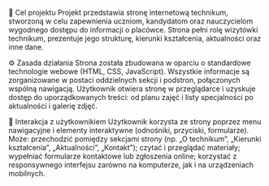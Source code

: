 🎯 Cel projektu
Projekt przedstawia stronę internetową technikum, stworzoną w celu zapewnienia uczniom, kandydatom oraz nauczycielom wygodnego dostępu do informacji o placówce. 
Strona pełni rolę wizytówki technikum, prezentuje jego strukturę, kierunki kształcenia, aktualności oraz inne dane.

⚙️ Zasada działania
Strona została zbudowana w oparciu o standardowe technologie webowe (HTML, CSS, JavaScript). 
Wszystkie informacje są zorganizowane w postaci oddzielnych sekcji i podstron, połączonych wspólną nawigacją. 
Użytkownik otwiera stronę w przeglądarce i uzyskuje dostęp do uporządkowanych treści: od planu zajęć i listy specjalności po aktualności i galerię zdjęć.

👤 Interakcja z użytkownikiem
Użytkownik korzysta ze strony poprzez menu nawigacyjne i elementy interaktywne (odnośniki, przyciski, formularze). 
Może:
przechodzić pomiędzy sekcjami strony (np. „O technikum”, „Kierunki kształcenia”, „Aktualności”, „Kontakt”);
czytać i przeglądać materiały;
wypełniać formularze kontaktowe lub zgłoszenia online;
korzystać z responsywnego interfejsu zarówno na komputerze, jak i na urządzeniach mobilnych.

